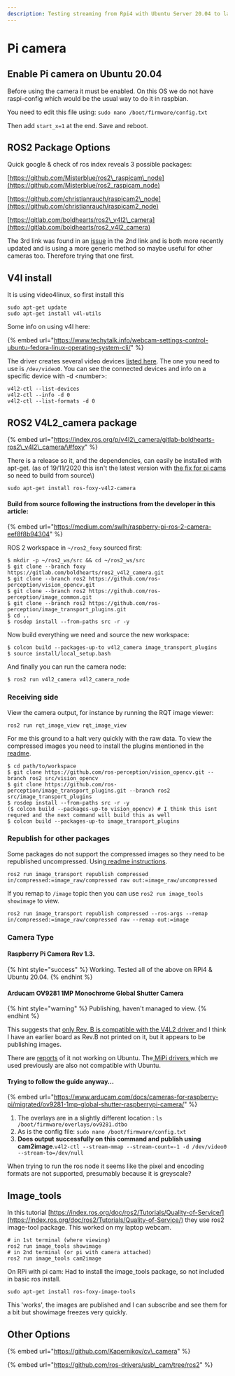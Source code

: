```yaml
---
description: Testing streaming from Rpi4 with Ubuntu Server 20.04 to laptop
---
```


# Pi camera

## Enable Pi camera on Ubuntu 20.04

Before using the camera it must be enabled. On this OS we do not have raspi-config which would be the usual way to do it in raspbian.

You need to edit this file using: `sudo nano /boot/firmware/config.txt`

Then add `start_x=1` at the end. Save and reboot. 

## ROS2 Package Options

Quick google & check of ros index reveals 3 possible packages:

[https://github.com/Misterblue/ros2\_raspicam\_node](https://github.com/Misterblue/ros2_raspicam_node)

[https://github.com/christianrauch/raspicam2\_node](https://github.com/christianrauch/raspicam2_node)

[https://gitlab.com/boldhearts/ros2\_v4l2\_camera](https://gitlab.com/boldhearts/ros2_v4l2_camera)

The 3rd link was found in an [issue](https://github.com/christianrauch/raspicam2_node/issues/11#issuecomment-699931002) in the 2nd link and is both more recently updated and is using a more generic method so maybe useful for other cameras too. Therefore trying that one first.

## V4l install

It is using video4linux, so first install this

```text
sudo apt-get update
sudo apt-get install v4l-utils
```

Some info on using v4l here:

{% embed url="https://www.techytalk.info/webcam-settings-control-ubuntu-fedora-linux-operating-system-cli/" %}

The driver creates several video devices [listed here](https://www.raspberrypi.org/documentation/usage/camera/raspicam/v4l2.md). The one you need to use is `/dev/video0`. You can see the connected devices and info on a specific device with -d &lt;number&gt;:

```text
v4l2-ctl --list-devices
v4l2-ctl --info -d 0
v4l2-ctl --list-formats -d 0
```

## ROS2 V4L2\_camera package

{% embed url="https://index.ros.org/p/v4l2\_camera/gitlab-boldhearts-ros2\_v4l2\_camera/\#foxy" %}

There is a release so it, and the dependencies, can easily be installed with apt-get. \(as of 19/11/2020 this isn't the latest version with [the fix for pi cams ](https://gitlab.com/boldhearts/ros2_v4l2_camera/-/issues/22.)so need to build from source\)

```text
sudo apt-get install ros-foxy-v4l2-camera
```

#### Build from source following the instructions from the developer in this article: 

{% embed url="https://medium.com/swlh/raspberry-pi-ros-2-camera-eef8f8b94304" %}

ROS 2 workspace in `~/ros2_foxy` sourced first:

```text
$ mkdir -p ~/ros2_ws/src && cd ~/ros2_ws/src
$ git clone --branch foxy https://gitlab.com/boldhearts/ros2_v4l2_camera.git
$ git clone --branch ros2 https://github.com/ros-perception/vision_opencv.git
$ git clone --branch ros2 https://github.com/ros-perception/image_common.git
$ git clone --branch ros2 https://github.com/ros-perception/image_transport_plugins.git
$ cd ..
$ rosdep install --from-paths src -r -y
```

Now build everything we need and source the new workspace:

```text
$ colcon build --packages-up-to v4l2_camera image_transport_plugins
$ source install/local_setup.bash
```

And finally you can run the camera node:

```text
$ ros2 run v4l2_camera v4l2_camera_node
```

### Receiving side

View the camera output, for instance by running the RQT image viewer: 

```text
ros2 run rqt_image_view rqt_image_view
```

For me this ground to a halt very quickly with the raw data. To view the compressed images you need to install the plugins mentioned in the [readme](https://gitlab.com/boldhearts/ros2_v4l2_camera/-/tree/foxy#compressed-transport). 

```text
$ cd path/to/workspace
$ git clone https://github.com/ros-perception/vision_opencv.git --branch ros2 src/vision_opencv
$ git clone https://github.com/ros-perception/image_transport_plugins.git --branch ros2 src/image_transport_plugins
$ rosdep install --from-paths src -r -y
($ colcon build --packages-up-to vision_opencv) # I think this isnt requred and the next command will build this as well
$ colcon build --packages-up-to image_transport_plugins
```

### Republish for other packages

Some packages do not support the compressed images so they need to be republished uncompressed. Using[ readme instructions](https://gitlab.com/boldhearts/ros2_v4l2_camera/-/tree/foxy#usage).

```text
ros2 run image_transport republish compressed in/compressed:=image_raw/compressed raw out:=image_raw/uncompressed
```

If you remap to `/image` topic then you can use `ros2 run image_tools showimage` to view.

```text
ros2 run image_transport republish compressed --ros-args --remap in/compressed:=image_raw/compressed raw --remap out:=image
```

### Camera Type

####  Raspberry Pi Camera Rev 1.3.

{% hint style="success" %}
Working. Tested all of the above on RPi4 & Ubuntu 20.04.
{% endhint %}

#### Arducam OV9281 1MP Monochrome Global Shutter Camera 

{% hint style="warning" %}
Publishing, haven't managed to view.
{% endhint %}

This suggests that [only Rev. B is compatible with the V4L2 driver ](https://www.arducam.com/product/ov9281-mipi-1mp-monochrome-global-shutter-camera-module-m12-mount-lens-raspberry-pi/)and I think I have an earlier board as Rev.B not printed on it, but it appears to be publishing images.

There are [reports](https://www.arducam.com/forums/topic/no-activity-from-ov9281-with-v4l2-ctl-on-rpi-4/) of it not working on Ubuntu. The[ MiPi drivers ](https://github.com/ArduCAM/MIPI_Camera/tree/master/RPI)which we used previously are also not compatible with Ubuntu.

#### Trying to follow the guide anyway...

{% embed url="https://www.arducam.com/docs/cameras-for-raspberry-pi/migrated/ov9281-1mp-global-shutter-raspberrypi-camera/" %}

1. The overlays are in a slightly different location : `ls /boot/firmware/overlays/ov9281.dtbo`
2. As is the config file: `sudo nano /boot/firmware/config.txt`
3. **Does output successfully on this command  and publish using cam2image**.`v4l2-ctl --stream-mmap --stream-count=-1 -d /dev/video0 --stream-to=/dev/null`

When trying to run the ros node it seems like the pixel and encoding formats are not supported, presumably because it is greyscale?

## Image\_tools

In this tutorial [https://index.ros.org/doc/ros2/Tutorials/Quality-of-Service/](https://index.ros.org/doc/ros2/Tutorials/Quality-of-Service/) they use ros2 image-tool package. This worked on my laptop webcam.

```text
# in 1st terminal (where viewing)
ros2 run image_tools showimage
# in 2nd terminal (or pi with camera attached)
ros2 run image_tools cam2image
```

On RPi with pi cam: Had to install the image\_tools package, so not included in basic ros install.

`sudo apt-get install ros-foxy-image-tools` 

This 'works', the images are published and I can subscribe and see them for a bit but showimage freezes very quickly. 

## Other Options

{% embed url="https://github.com/Kapernikov/cv\_camera" %}

{% embed url="https://github.com/ros-drivers/usb\_cam/tree/ros2" %}



